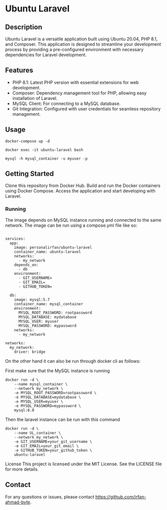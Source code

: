 # Ubuntu Laravel

## Description
Ubuntu Laravel is a versatile application built using Ubuntu 20.04, PHP 8.1, and Composer. This application is designed to streamline your development process by providing a pre-configured environment with necessary dependencies for Laravel development.

## Features
- PHP 8.1: Latest PHP version with essential extensions for web development.
- Composer: Dependency management tool for PHP, allowing easy installation of Laravel.
- MySQL Client: For connecting to a MySQL database.
- Git Integration: Configured with user credentials for seamless repository management.

## Usage
`docker-compose up -d`

`docker exec -it ubuntu-laravel bash`

`mysql -h mysql_container -u myuser -p`

## Getting Started
Clone this repository from Docker Hub.
Build and run the Docker containers using Docker Compose.
Access the application and start developing with Laravel.

### Running
The image depends on MySQL instance running and connected to the same network.
The image can be run using a compose.yml file like so:
```

services:
  app:
    image: personalirfan/ubuntu-laravel
    container_name: ubuntu-laravel
    networks:
      - my_network
    depends_on:
      - db
    environment:
      - GIT_USERNAME=
      - GIT_EMAIL=
      - GITHUB_TOKEN=

  db:
    image: mysql:5.7
    container_name: mysql_container
    environment:
      MYSQL_ROOT_PASSWORD: rootpassword
      MYSQL_DATABASE: mydatabase
      MYSQL_USER: myuser
      MYSQL_PASSWORD: mypassword
    networks:
      - my_network

networks:
  my_network:
    driver: bridge
```

On the other hand it can also be run through docker cli as follows:

First make sure that the MySQL instance is running

```
docker run -d \
    --name mysql_container \
    --network my_network \
    -e MYSQL_ROOT_PASSWORD=rootpassword \
    -e MYSQL_DATABASE=mydatabase \
    -e MYSQL_USER=myuser \
    -e MYSQL_PASSWORD=mypassword \
    mysql:8.0
```

Then the laravel instance can be run with this command

```
docker run -d \
    --name UL_container \
    --network my_network \
    -e GIT_USERNAME=your_git_username \
    -e GIT_EMAIL=your_git_email \
    -e GITHUB_TOKEN=your_github_token \
    ubuntu-laravel
```


License
This project is licensed under the MIT License. See the LICENSE file for more details.

## Contact
For any questions or issues, please contact https://github.com/irfan-ahmad-byte.